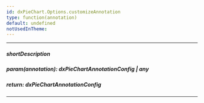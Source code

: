 ```yaml
---
id: dxPieChart.Options.customizeAnnotation
type: function(annotation)
default: undefined
notUsedInTheme: 
---
```

---
##### shortDescription
<!-- %shortDescription% -->

##### param(annotation): dxPieChartAnnotationConfig | any
<!-- %param(annotation)% -->

##### return: dxPieChartAnnotationConfig
<!-- %return% -->

---
<!-- %fullDescription% -->

<!-- import * from 'api-reference\10 UI Components\dxChart\1 Configuration\customizeAnnotation.md' -->